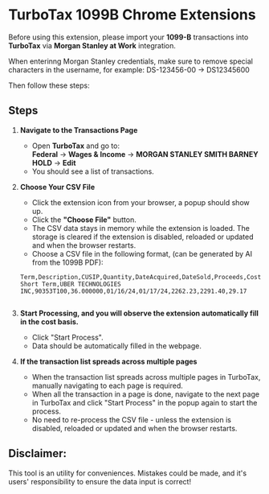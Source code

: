 # TurboTax 1099B Chrome Extensions

Before using this extension, please import your **1099-B** transactions into **TurboTax** via **Morgan Stanley at Work** integration. 

When enterinng Morgan Stanley credentials, make sure to remove special characters in the username, for example: DS-123456-00 -> DS12345600

Then follow these steps:

## Steps

1. **Navigate to the Transactions Page**  
   - Open **TurboTax** and go to:  
     **Federal** → **Wages & Income** → **MORGAN STANLEY SMITH BARNEY HOLD** → **Edit**  
   - You should see a list of transactions.

2. **Choose Your CSV File**  
   - Click the extension icon from your browser, a popup should show up. 
   - Click the **"Choose File"** button.  
   - The CSV data stays in memory while the extension is loaded. The storage is cleared if the extension is disabled, reloaded or updated and when the browser restarts. 
   - Choose a CSV file in the following format, (can be generated by AI from the 1099B PDF):

   ```csv
   Term,Description,CUSIP,Quantity,DateAcquired,DateSold,Proceeds,CostBasis,WashSaleLoss
   Short Term,UBER TECHNOLOGIES INC,90353T100,36.000000,01/16/24,01/17/24,2262.23,2291.40,29.17


3. **Start Processing, and you will observe the extension automatically fill in the cost basis.**
   - Click "Start Process".
   - Data should be automatically filled in the webpage.

4. **If the transaction list spreads across multiple pages**
   - When the transaction list spreads across multiple pages in TurboTax, manually navigating to each page is required.
   - When all the transaction in a page is done, navigate to the next page in TurboTax and click  "Start Process" in the popup again to start the process.
   - No need to re-process the CSV file - unless the extension is disabled, reloaded or updated and when the browser restarts.
  
## Disclaimer:
This tool is an utility for conveniences. Mistakes could be made, and it's users' responsibility to ensure the data input is correct!
